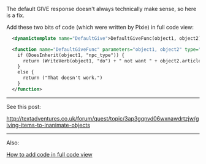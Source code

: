 The default GIVE response doesn't always technically make sense, so here is a fix.

Add these two bits of code (which were written by Pixie) in full code view:

```xml
  <dynamictemplate name="DefaultGive">DefaultGiveFunc(object1, object2)</dynamictemplate>
```

```xml
  <function name="DefaultGiveFunc" parameters="object1, object2" type="string">
    if (DoesInherit(object1, "npc_type")) {
      return (WriteVerb(object1, "do") + " not want " + object2.article + ".")
    }
    else {
      return ("That doesn't work.")
    }
  </function>
```

---
See this post:

http://textadventures.co.uk/forum/quest/topic/3ap3gqnvd06wxnawdrtzjw/giving-items-to-inanimate-objects

---
Also:

[How to add code in full code view](Adding-Code-in-Full-Code-View-(DESKTOP-ONLY))
